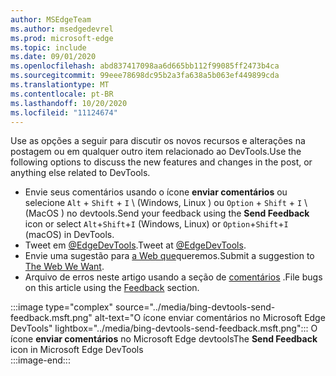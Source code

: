 ```yaml
---
author: MSEdgeTeam
ms.author: msedgedevrel
ms.prod: microsoft-edge
ms.topic: include
ms.date: 09/01/2020
ms.openlocfilehash: abd837417098aa6d665bb112f99085ff2473b4ca
ms.sourcegitcommit: 99eee78698dc95b2a3fa638a5b063ef449899cda
ms.translationtype: MT
ms.contentlocale: pt-BR
ms.lasthandoff: 10/20/2020
ms.locfileid: "11124674"
---
```

<span data-ttu-id="51a86-101">Use as opções a seguir para discutir os novos recursos e alterações na postagem ou em qualquer outro item relacionado ao DevTools.</span><span class="sxs-lookup"><span data-stu-id="51a86-101">Use the following options to discuss the new features and changes in the post, or anything else related to DevTools.</span></span>  

*   <span data-ttu-id="51a86-102">Envie seus comentários usando o ícone **enviar comentários** ou selecione `Alt` + `Shift` + `I` \ (Windows, Linux \) ou `Option` + `Shift` + `I` \ (MacOS \) no devtools.</span><span class="sxs-lookup"><span data-stu-id="51a86-102">Send your feedback using the **Send Feedback** icon or select `Alt`+`Shift`+`I` \(Windows, Linux\) or `Option`+`Shift`+`I` \(macOS\) in DevTools.</span></span>  
*   <span data-ttu-id="51a86-103">Tweet em [@EdgeDevTools][PostTweetEdgeDevTools].</span><span class="sxs-lookup"><span data-stu-id="51a86-103">Tweet at [@EdgeDevTools][PostTweetEdgeDevTools].</span></span>  
*   <span data-ttu-id="51a86-104">Envie uma sugestão para [a Web que][TheWebWeWant]queremos.</span><span class="sxs-lookup"><span data-stu-id="51a86-104">Submit a suggestion to [The Web We Want][TheWebWeWant].</span></span>  
*   <span data-ttu-id="51a86-105">Arquivo de erros neste artigo usando a seção de [comentários](#feedback) .</span><span class="sxs-lookup"><span data-stu-id="51a86-105">File bugs on this article using the [Feedback](#feedback) section.</span></span>  

:::image type="complex" source="../media/bing-devtools-send-feedback.msft.png" alt-text="O ícone enviar comentários no Microsoft Edge DevTools" lightbox="../media/bing-devtools-send-feedback.msft.png":::
   <span data-ttu-id="51a86-107">O ícone **enviar comentários** no Microsoft Edge devtools</span><span class="sxs-lookup"><span data-stu-id="51a86-107">The **Send Feedback** icon in Microsoft Edge DevTools</span></span>  
:::image-end:::  

<!-- links -->  

[PostTweetEdgeDevTools]: https://twitter.com/intent/tweet?text=@EdgeDevTools "@EdgeDevTools | Postar um tweet"  

[EdgeDevToolsTwitterAccount]: https://twitter.com/EdgeDevTools "@EdgeDevTools conta do Twitter"  

[GitHubMicrosoftDocsEdgeDeveloperNewIssue]: https://github.com/MicrosoftDocs/edge-developer/issues/new?title=[DevTools%20Docs%20Feedback] "Novo problema-MicrosoftDocs/Edge-Developer-GitHub"  

[TheWebWeWant]: https://webwewant.fyi "A Web que queremos"  
